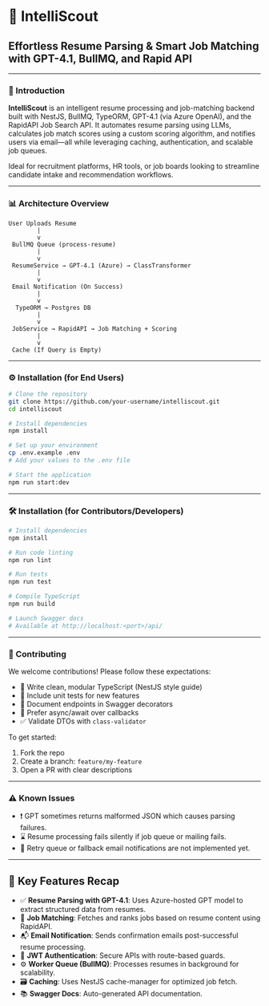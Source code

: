 # 📄 IntelliScout

## Effortless Resume Parsing & Smart Job Matching with GPT-4.1, BullMQ, and Rapid API

---

### 🚀 Introduction

**IntelliScout** is an intelligent resume processing and job-matching backend built with NestJS, BullMQ, TypeORM, GPT-4.1 (via Azure OpenAI), and the RapidAPI Job Search API. It automates resume parsing using LLMs, calculates job match scores using a custom scoring algorithm, and notifies users via email—all while leveraging caching, authentication, and scalable job queues.

Ideal for recruitment platforms, HR tools, or job boards looking to streamline candidate intake and recommendation workflows.

---

### 📊 Architecture Overview

```plaintext
User Uploads Resume
        |
        v
 BullMQ Queue (process-resume)
        |
        v
 ResumeService → GPT-4.1 (Azure) → ClassTransformer
        |
        v
 Email Notification (On Success)
        |
        v
  TypeORM → Postgres DB
        |
        v
 JobService → RapidAPI → Job Matching + Scoring
        |
        v
 Cache (If Query is Empty)

```

---

### ⚙️ Installation (for End Users)

```bash
# Clone the repository
git clone https://github.com/your-username/intelliscout.git
cd intelliscout

# Install dependencies
npm install

# Set up your environment
cp .env.example .env
# Add your values to the .env file

# Start the application
npm run start:dev
```

---

### 🛠️ Installation (for Contributors/Developers)

```bash
# Install dependencies
npm install

# Run code linting
npm run lint

# Run tests
npm run test

# Compile TypeScript
npm run build

# Launch Swagger docs
# Available at http://localhost:<port>/api/
```

---

### 🤝 Contributing

We welcome contributions! Please follow these expectations:

- 🔧 Write clean, modular TypeScript (NestJS style guide)
- 🧪 Include unit tests for new features
- 📝 Document endpoints in Swagger decorators
- 🚀 Prefer async/await over callbacks
- ✅ Validate DTOs with `class-validator`

To get started:

1. Fork the repo
2. Create a branch: `feature/my-feature`
3. Open a PR with clear descriptions

---

### ⚠️ Known Issues

- ❗ GPT sometimes returns malformed JSON which causes parsing failures.
- ⌛ Resume processing fails silently if job queue or mailing fails.
- 🐞 Retry queue or fallback email notifications are not implemented yet.

---

## 🧠 Key Features Recap

- ✅ **Resume Parsing with GPT-4.1**: Uses Azure-hosted GPT model to extract structured data from resumes.
- 🧾 **Job Matching**: Fetches and ranks jobs based on resume content using RapidAPI.
- 📬 **Email Notification**: Sends confirmation emails post-successful resume processing.
- 🔐 **JWT Authentication**: Secure APIs with route-based guards.
- ⚙️ **Worker Queue (BullMQ)**: Processes resumes in background for scalability.
- 🗃️ **Caching**: Uses NestJS cache-manager for optimized job fetch.
- 📚 **Swagger Docs**: Auto-generated API documentation.
